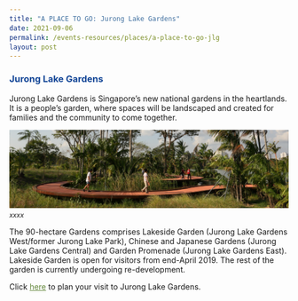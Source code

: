 ```yaml
---
title: "A PLACE TO GO: Jurong Lake Gardens"
date: 2021-09-06
permalink: /events-resources/places/a-place-to-go-jlg
layout: post
---
```


<h3 style="color:#124596; font-weight:bold;">Jurong Lake Gardens</h3>

Jurong Lake Gardens is Singapore’s new national gardens in the heartlands. It is a people’s garden, where spaces will be landscaped and created for families and the community to come together.

![Alt text for image on Isomer site](/images/rasauwalkbanner.jpg)
<span style="font-size:12px; font-style:italic;">xxxx</span>

The 90-hectare Gardens comprises Lakeside Garden (Jurong Lake Gardens West/former Jurong Lake Park), Chinese and Japanese Gardens (Jurong Lake Gardens Central) and Garden Promenade (Jurong Lake Gardens East).
Lakeside Garden is open for visitors from end-April 2019. The rest of the garden is currently undergoing re-development.

Click <a href="https://www.nparks.gov.sg/juronglakegardens/who-we-are/jurong-lake-gardens" style="color:#62863a;">here</a> to plan your visit to Jurong Lake Gardens.